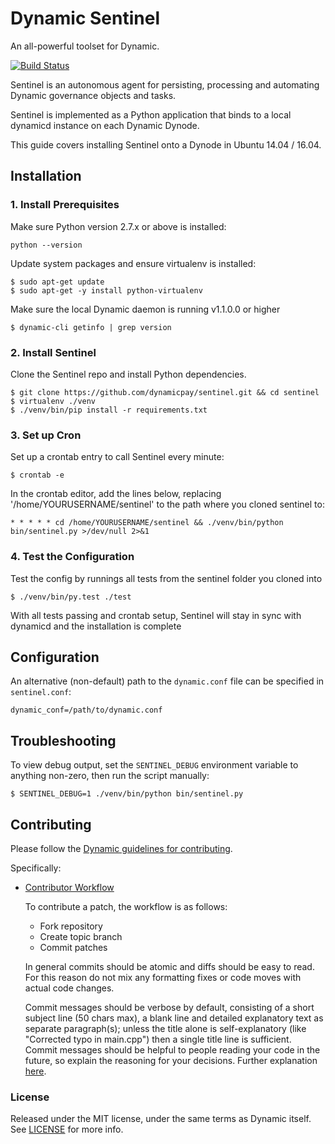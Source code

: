# Dynamic Sentinel

An all-powerful toolset for Dynamic.

[![Build Status](https://travis-ci.org/duality-solutions/dynamic-sentinel.svg?branch=master)](https://travis-ci.org/duality-solutions/dynamic-sentinel)

Sentinel is an autonomous agent for persisting, processing and automating Dynamic governance objects and tasks.

Sentinel is implemented as a Python application that binds to a local dynamicd instance on each Dynamic Dynode.

This guide covers installing Sentinel onto a Dynode in Ubuntu 14.04 / 16.04.

## Installation

### 1. Install Prerequisites

Make sure Python version 2.7.x or above is installed:

    python --version

Update system packages and ensure virtualenv is installed:

    $ sudo apt-get update
    $ sudo apt-get -y install python-virtualenv

Make sure the local Dynamic daemon is running v1.1.0.0 or higher

    $ dynamic-cli getinfo | grep version

### 2. Install Sentinel

Clone the Sentinel repo and install Python dependencies.

    $ git clone https://github.com/dynamicpay/sentinel.git && cd sentinel
    $ virtualenv ./venv
    $ ./venv/bin/pip install -r requirements.txt

### 3. Set up Cron

Set up a crontab entry to call Sentinel every minute:

    $ crontab -e

In the crontab editor, add the lines below, replacing '/home/YOURUSERNAME/sentinel' to the path where you cloned sentinel to:

    * * * * * cd /home/YOURUSERNAME/sentinel && ./venv/bin/python bin/sentinel.py >/dev/null 2>&1

### 4. Test the Configuration

Test the config by runnings all tests from the sentinel folder you cloned into

    $ ./venv/bin/py.test ./test

With all tests passing and crontab setup, Sentinel will stay in sync with dynamicd and the installation is complete

## Configuration

An alternative (non-default) path to the `dynamic.conf` file can be specified in `sentinel.conf`:

    dynamic_conf=/path/to/dynamic.conf

## Troubleshooting

To view debug output, set the `SENTINEL_DEBUG` environment variable to anything non-zero, then run the script manually:

    $ SENTINEL_DEBUG=1 ./venv/bin/python bin/sentinel.py

## Contributing

Please follow the [Dynamic guidelines for contributing](https://github.com/duality-solutions/Dynamic/blob/master/CONTRIBUTING.md).

Specifically:

* [Contributor Workflow](https://github.com/duality-solutions/Dynamic/blob/master/CONTRIBUTING.md#contributor-workflow)

    To contribute a patch, the workflow is as follows:

    * Fork repository
    * Create topic branch
    * Commit patches

    In general commits should be atomic and diffs should be easy to read. For this reason do not mix any formatting fixes or code moves with actual code changes.

    Commit messages should be verbose by default, consisting of a short subject line (50 chars max), a blank line and detailed explanatory text as separate paragraph(s); unless the title alone is self-explanatory (like "Corrected typo in main.cpp") then a single title line is sufficient. Commit messages should be helpful to people reading your code in the future, so explain the reasoning for your decisions. Further explanation [here](http://chris.beams.io/posts/git-commit/).

### License

Released under the MIT license, under the same terms as Dynamic itself. See [LICENSE](LICENSE) for more info.